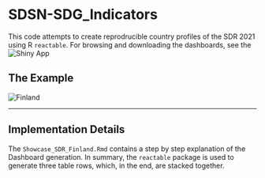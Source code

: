 # SDSN-SDG_Indicators
 
This code attempts to create reprodrucible country profiles of the SDR 2021 using R `reactable`. For browsing and downloading the dashboards, see the ![Shiny App](https://pcschreiber1.shinyapps.io/sdg_dashboard_shiny/)

## The Example
![Finland](https://github.com/pcschreiber1/SDSN-SDG_Indicators/tree/main/files/image/Finland_snapshot.png?raw=true)

---
## Implementation Details
The `Showcase_SDR_Finland.Rmd` contains a step by step explanation of the Dashboard generation. In summary, the `reactable` package is used to generate three table rows, which, in the end, are stacked together.